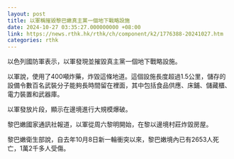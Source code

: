 ```yaml
---
layout: post
title: 以軍稱摧毀黎巴嫩真主黨一個地下戰略設施
date: 2024-10-27 03:35:27.000000000 +08:00
link: https://news.rthk.hk/rthk/ch/component/k2/1776388-20241027.htm
categories: rthk
---
```


以色列國防軍表示，以軍發現並摧毀真主黨一個地下戰略設施。

以軍說，使用了400噸炸藥，炸毀這條地道。這個設施長度超過1.5公里，儲存的設備令數百名武裝分子能夠長時間留在裡面，其中包括食品供應、床鋪、儲藏櫃、電力裝置和武器庫。

以軍發放片段，顯示在邊境進行大規模爆破。

黎巴嫩國家通訊社報道，以軍從周六黎明開始，在黎以邊境村莊炸毀房屋。

黎巴嫩衛生部說，自去年10月8日新一輪衝突以來，黎巴嫩境內已有2653人死亡，1萬2千多人受傷。
